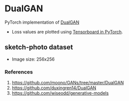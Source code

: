 # DualGAN
PyTorch implementation of [DualGAN](https://arxiv.org/abs/1704.02510.pdf)
* Loss values are plotted using [Tensorboard in PyTorch](https://github.com/yunjey/pytorch-tutorial/tree/master/tutorials/04-utils/tensorboard).

## sketch-photo dataset
* Image size: 256x256

### References
1. https://github.com/moono/GANs/tree/master/DualGAN
2. https://github.com/duxingren14/DualGAN
3. https://github.com/wiseodd/generative-models
